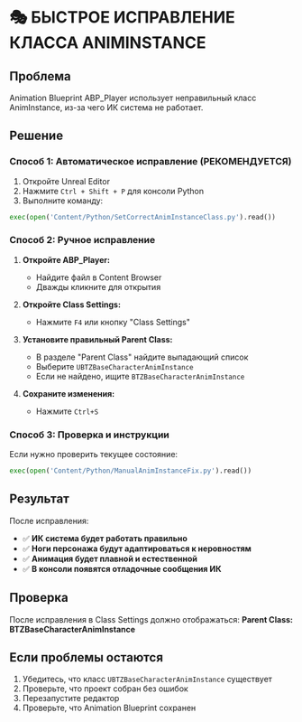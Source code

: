 # 🎭 БЫСТРОЕ ИСПРАВЛЕНИЕ КЛАССА ANIMINSTANCE

## Проблема
Animation Blueprint ABP_Player использует неправильный класс AnimInstance, из-за чего ИК система не работает.

## Решение

### Способ 1: Автоматическое исправление (РЕКОМЕНДУЕТСЯ)
1. Откройте Unreal Editor
2. Нажмите `Ctrl + Shift + P` для консоли Python
3. Выполните команду:
```python
exec(open('Content/Python/SetCorrectAnimInstanceClass.py').read())
```

### Способ 2: Ручное исправление
1. **Откройте ABP_Player:**
   - Найдите файл в Content Browser
   - Дважды кликните для открытия

2. **Откройте Class Settings:**
   - Нажмите `F4` или кнопку "Class Settings"

3. **Установите правильный Parent Class:**
   - В разделе "Parent Class" найдите выпадающий список
   - Выберите `UBTZBaseCharacterAnimInstance`
   - Если не найдено, ищите `BTZBaseCharacterAnimInstance`

4. **Сохраните изменения:**
   - Нажмите `Ctrl+S`

### Способ 3: Проверка и инструкции
Если нужно проверить текущее состояние:
```python
exec(open('Content/Python/ManualAnimInstanceFix.py').read())
```

## Результат
После исправления:
- ✅ **ИК система будет работать правильно**
- ✅ **Ноги персонажа будут адаптироваться к неровностям**
- ✅ **Анимация будет плавной и естественной**
- ✅ **В консоли появятся отладочные сообщения ИК**

## Проверка
После исправления в Class Settings должно отображаться:
**Parent Class: BTZBaseCharacterAnimInstance**

## Если проблемы остаются
1. Убедитесь, что класс `UBTZBaseCharacterAnimInstance` существует
2. Проверьте, что проект собран без ошибок
3. Перезапустите редактор
4. Проверьте, что Animation Blueprint сохранен
